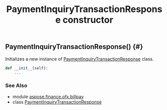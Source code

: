 ﻿---
title: PaymentInquiryTransactionResponse constructor
second_title: Aspose.Finance for Python via .NET API References
description: 
type: docs
weight: 10
url: /python-net/aspose.finance.ofx.billpay/paymentinquirytransactionresponse/__init__/
is_root: false
---

## PaymentInquiryTransactionResponse() {#}

Initializes a new instance of [PaymentInquiryTransactionResponse](/finance/python-net/aspose.finance.ofx.billpay/paymentinquirytransactionresponse) class.



```python
def __init__(self):
    ...
```





### See Also
* module [aspose.finance.ofx.billpay](../../)
* class [PaymentInquiryTransactionResponse](/finance/python-net/aspose.finance.ofx.billpay/paymentinquirytransactionresponse)
